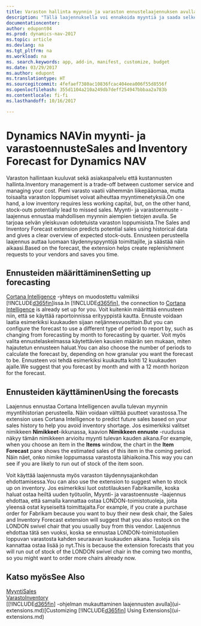 ```yaml
---
title: Varaston hallinta myynnin ja varaston ennustelaajennuksen avulla
description: "Tällä laajennuksella voi ennakoida myyntiä ja saada selkeän käsityksen odotettavissa olevista varaston loppumisesta. Se myös auttaa luomaan täydennyspyyntöjä toimittajille."
documentationcenter: 
author: edupont04
ms.prod: dynamics-nav-2017
ms.topic: article
ms.devlang: na
ms.tgt_pltfrm: na
ms.workload: na
ms. search.keywords: app, add-in, manifest, customize, budget
ms.date: 03/29/2017
ms.author: edupont
ms.translationtype: HT
ms.sourcegitcommit: 4fefaef7380ac10836fcac404eea006f55d8556f
ms.openlocfilehash: 355d1104a210a249db7deff254947bbbaa2a783b
ms.contentlocale: fi-fi
ms.lasthandoff: 10/16/2017

---
```

# <a name="sales-and-inventory-forecast-for-dynamics-nav"></a><span data-ttu-id="2f3e6-103">Dynamics NAVin myynti- ja varastoennuste</span><span class="sxs-lookup"><span data-stu-id="2f3e6-103">Sales and Inventory Forecast for Dynamics NAV</span></span>
<span data-ttu-id="2f3e6-104">Varaston hallintaan kuuluvat sekä asiakaspalvelu että kustannusten hallinta.</span><span class="sxs-lookup"><span data-stu-id="2f3e6-104">Inventory management is a trade-off between customer service and managing your cost.</span></span> <span data-ttu-id="2f3e6-105">Pieni varasto vaatii vähemmän liikepääomaa, mutta toisaalta varaston loppumiset voivat aiheuttaa myyntimenetyksiä.</span><span class="sxs-lookup"><span data-stu-id="2f3e6-105">On one hand, a low inventory requires less working capital, but, on the other hand, stock-outs potentially lead to missed sales.</span></span> <span data-ttu-id="2f3e6-106">Myynti- ja varastoennuste -laajennus ennustaa mahdollisen myynnin aiempien tietojen avulla. Se tarjoaa selvän yleiskuvan odotetuista varaston loppumisista.</span><span class="sxs-lookup"><span data-stu-id="2f3e6-106">The Sales and Inventory Forecast extension predicts potential sales using historical data and gives a clear overview of expected stock-outs.</span></span> <span data-ttu-id="2f3e6-107">Ennusteen perusteella laajennus auttaa luomaan täydennyspyyntöjä toimittajille, ja säästää näin aikaasi.</span><span class="sxs-lookup"><span data-stu-id="2f3e6-107">Based on the forecast, the extension helps create replenishment requests to your vendors and saves you time.</span></span>  

## <a name="setting-up-forecasting"></a><span data-ttu-id="2f3e6-108">Ennusteiden määrittäminen</span><span class="sxs-lookup"><span data-stu-id="2f3e6-108">Setting up forecasting</span></span>
<span data-ttu-id="2f3e6-109">[Cortana Intelligence](https://www.microsoft.com/en-us/cloud-platform/what-is-cortana-intelligence-suite) -yhteys on muodostettu valmiiksi [!INCLUDE[d365fin](includes/d365fin_md.md)]issa.</span><span class="sxs-lookup"><span data-stu-id="2f3e6-109">In [!INCLUDE[d365fin](includes/d365fin_md.md)], the connection to [Cortana Intelligence](https://www.microsoft.com/en-us/cloud-platform/what-is-cortana-intelligence-suite) is already set up for you.</span></span> <span data-ttu-id="2f3e6-110">Voit kuitenkin määrittää ennusteen niin, että se käyttää raportoinnissa erityyppistä kautta. Ennuste voidaan laatia esimerkiksi kuukauden sijaan neljännesvuosittain.</span><span class="sxs-lookup"><span data-stu-id="2f3e6-110">But you can configure the forecast to use a different type of period to report by, such as changing from forecasting by month to forecasting by quarter.</span></span> <span data-ttu-id="2f3e6-111">Voit myös valita ennustelaskelmassa käytettävien kausien määrän sen mukaan, miten hajautetun ennusteen haluat.</span><span class="sxs-lookup"><span data-stu-id="2f3e6-111">You can also choose the number of periods to calculate the forecast by, depending on how granular you want the forecast to be.</span></span> <span data-ttu-id="2f3e6-112">Ennusteen voi tehdä esimerkiksi kuukautta kohti 12 kuukauden ajalle.</span><span class="sxs-lookup"><span data-stu-id="2f3e6-112">We suggest that you forecast by month and with a 12 month horizon for the forecast.</span></span>  

## <a name="using-the-forecasts"></a><span data-ttu-id="2f3e6-113">Ennusteiden käyttäminen</span><span class="sxs-lookup"><span data-stu-id="2f3e6-113">Using the forecasts</span></span>
<span data-ttu-id="2f3e6-114">Laajennus ennustaa Cortana Intelligencen avulla tulevan myynnin myyntihistorian perusteella. Näin voidaan välttää puutteet varastossa.</span><span class="sxs-lookup"><span data-stu-id="2f3e6-114">The extension uses Cortana Intelligence to predict future sales based on your sales history to help you avoid inventory shortage.</span></span> <span data-ttu-id="2f3e6-115">Jos esimerkiksi valitset nimikkeen **Nimikkeet**-ikkunassa, kaavion **Nimikkeen ennuste** -ruudussa näkyy tämän nimikkeen arvioitu myynti tulevan kauden aikana.</span><span class="sxs-lookup"><span data-stu-id="2f3e6-115">For example, when you choose an item in the **Items** window, the chart in the **Item Forecast** pane shows the estimated sales of this item in the coming period.</span></span> <span data-ttu-id="2f3e6-116">Näin näet, onko nimike loppumassa varastosta lähiaikoina.</span><span class="sxs-lookup"><span data-stu-id="2f3e6-116">This way you can see if you are likely to run out of stock of the item soon.</span></span>  

<span data-ttu-id="2f3e6-117">Voit käyttää laajennusta myös varaston täydennysajankohdan ehdottamisessa.</span><span class="sxs-lookup"><span data-stu-id="2f3e6-117">You can also use the extension to suggest when to stock up on inventory.</span></span> <span data-ttu-id="2f3e6-118">Jos esimerkiksi luot ostotilauksen Fabrikamille, koska haluat ostaa heiltä uuden työtuolin, Myynti- ja varastoennuste -laajennus ehdottaa, että samalla kannattaa ostaa LONDON-toimistotuoleja, joita yleensä ostat kyseiseltä toimittajalta.</span><span class="sxs-lookup"><span data-stu-id="2f3e6-118">For example, if you crate a purchase order for Fabrikam because you want to buy their new desk chair, the Sales and Inventory Forecast extension will suggest that you also restock on the LONDON swivel chair that you usually buy from this vendor.</span></span> <span data-ttu-id="2f3e6-119">Laajennus ehdottaa tätä sen vuoksi, koska se ennustaa LONDON-toimistotuolien loppuvan varastosta kahden seuraavan kuukauden aikana. Tuoleja siis kannattaa ostaa lisää jo nyt.</span><span class="sxs-lookup"><span data-stu-id="2f3e6-119">This is because the extension forecasts that you will run out of stock of the LONDON swivel chair in the coming two months, so you might want to order more chairs already now.</span></span>  

## <a name="see-also"></a><span data-ttu-id="2f3e6-120">Katso myös</span><span class="sxs-lookup"><span data-stu-id="2f3e6-120">See Also</span></span>
[<span data-ttu-id="2f3e6-121">Myynti</span><span class="sxs-lookup"><span data-stu-id="2f3e6-121">Sales</span></span>](sales-manage-sales.md)  
[<span data-ttu-id="2f3e6-122">Varasto</span><span class="sxs-lookup"><span data-stu-id="2f3e6-122">Inventory</span></span>](inventory-manage-inventory.md)  
<span data-ttu-id="2f3e6-123">[[!INCLUDE[d365fin](includes/d365fin_md.md)] -ohjelman mukauttaminen laajennusten avulla](ui-extensions.md)</span><span class="sxs-lookup"><span data-stu-id="2f3e6-123">[Customizing [!INCLUDE[d365fin](includes/d365fin_md.md)] Using Extensions](ui-extensions.md)</span></span>  

